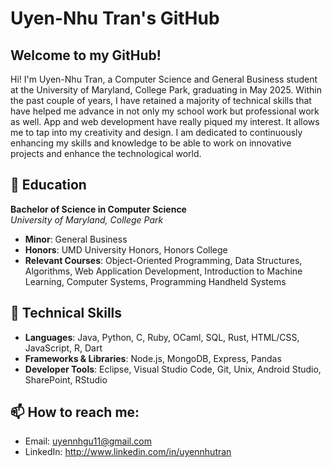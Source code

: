 # Uyen-Nhu Tran's GitHub

## Welcome to my GitHub!

Hi! I'm Uyen-Nhu Tran, a Computer Science and General Business student at the University of Maryland, College Park, graduating in May 2025. Within the past couple of years, I have retained a majority of technical skills that have helped me advance in not only my school work but professional work as well. App and web development have really piqued my interest. It allows me to tap into my creativity and design. I am dedicated to continuously enhancing my skills and knowledge to be able to work on innovative projects and enhance the technological world. 

## 🏫 Education
**Bachelor of Science in Computer Science**  
*University of Maryland, College Park*  
- **Minor**: General Business  
- **Honors**: UMD University Honors, Honors College  
- **Relevant Courses**: Object-Oriented Programming, Data Structures, Algorithms, Web Application Development, Introduction to Machine Learning, Computer Systems, Programming Handheld Systems

## 🔧 Technical Skills
- **Languages**: Java, Python, C, Ruby, OCaml, SQL, Rust, HTML/CSS, JavaScript, R, Dart  
- **Frameworks & Libraries**: Node.js, MongoDB, Express, Pandas  
- **Developer Tools**: Eclipse, Visual Studio Code, Git, Unix, Android Studio, SharePoint, RStudio

## 📫 How to reach me: 
- Email: uyennhgu11@gmail.com
- LinkedIn: http://www.linkedin.com/in/uyennhutran

